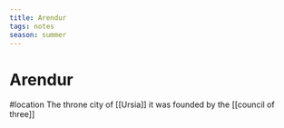 ```yaml
---
title: Arendur
tags: notes
season: summer
---
```

 
# Arendur
#location 
The throne city of [[Ursia]]
it was founded by the [[council of three]]
